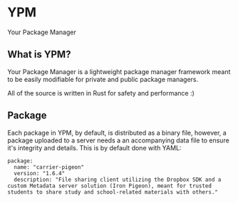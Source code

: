 # YPM
Your Package Manager

## What is YPM?
Your Package Manager is a lightweight package manager framework meant to be easily modifiable for private and public package managers.

All of the source is written in Rust for safety and performance :)

## Package
Each package in YPM, by default, is distributed as a binary file, however, a package uploaded to a server needs a an accompanying data file to ensure it's integrity and details. This is by default done with YAML:

```
package:
  name: "carrier-pigeon"
  version: "1.6.4"
  description: "File sharing client utilizing the Dropbox SDK and a custom Metadata server solution (Iron Pigeon), meant for trusted students to share study and school-related materials with others."

```
